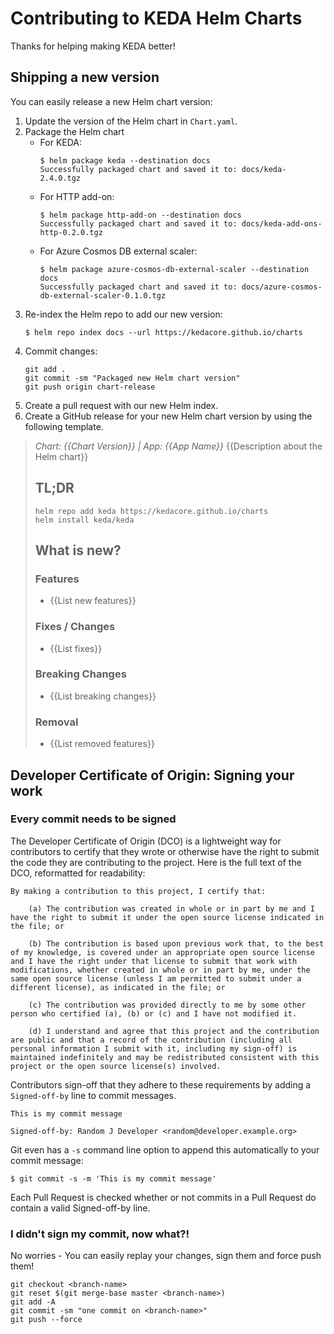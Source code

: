 # Contributing to KEDA Helm Charts

Thanks for helping making KEDA better!

## Shipping a new version

You can easily release a new Helm chart version:

1. Update the version of the Helm chart in `Chart.yaml`.
1. Package the Helm chart
    - For KEDA:
        ```shell
        $ helm package keda --destination docs
        Successfully packaged chart and saved it to: docs/keda-2.4.0.tgz
        ```
    - For HTTP add-on:
        ```shell
        $ helm package http-add-on --destination docs
        Successfully packaged chart and saved it to: docs/keda-add-ons-http-0.2.0.tgz
        ```
    - For Azure Cosmos DB external scaler:
        ```shell
        $ helm package azure-cosmos-db-external-scaler --destination docs
        Successfully packaged chart and saved it to: docs/azure-cosmos-db-external-scaler-0.1.0.tgz
        ```
1. Re-index the Helm repo to add our new version:
    ```shell
    $ helm repo index docs --url https://kedacore.github.io/charts
    ```
1. Commit changes:
    ```shell
    git add .
    git commit -sm "Packaged new Helm chart version"
    git push origin chart-release
    ```
1. Create a pull request with our new Helm index.
1. Create a GitHub release for your new Helm chart version by using the following template.

> *Chart: {{Chart Version}} | App: {{App Name}}*
> {{Description about the Helm chart}}
>
> ## TL;DR
>
> ```shell
> helm repo add keda https://kedacore.github.io/charts
> helm install keda/keda
> ```
>
> ## What is new?
>
> ### Features
>
> - {{List new features}}
>
> ### Fixes / Changes
>
> - {{List fixes}}
>
> ### Breaking Changes
>
> - {{List breaking changes}}
>
> ### Removal
>
> - {{List removed features}}

## Developer Certificate of Origin: Signing your work

### Every commit needs to be signed

The Developer Certificate of Origin (DCO) is a lightweight way for contributors to certify that they wrote or otherwise have the right to submit the code they are contributing to the project. Here is the full text of the DCO, reformatted for readability:

```text
By making a contribution to this project, I certify that:

    (a) The contribution was created in whole or in part by me and I have the right to submit it under the open source license indicated in the file; or

    (b) The contribution is based upon previous work that, to the best of my knowledge, is covered under an appropriate open source license and I have the right under that license to submit that work with modifications, whether created in whole or in part by me, under the same open source license (unless I am permitted to submit under a different license), as indicated in the file; or

    (c) The contribution was provided directly to me by some other person who certified (a), (b) or (c) and I have not modified it.

    (d) I understand and agree that this project and the contribution are public and that a record of the contribution (including all personal information I submit with it, including my sign-off) is maintained indefinitely and may be redistributed consistent with this project or the open source license(s) involved.
```

Contributors sign-off that they adhere to these requirements by adding a `Signed-off-by` line to commit messages.

```text
This is my commit message

Signed-off-by: Random J Developer <random@developer.example.org>
```

Git even has a `-s` command line option to append this automatically to your commit message:

```shell
$ git commit -s -m 'This is my commit message'
```

Each Pull Request is checked  whether or not commits in a Pull Request do contain a valid Signed-off-by line.

### I didn't sign my commit, now what?!

No worries - You can easily replay your changes, sign them and force push them!

```shell
git checkout <branch-name>
git reset $(git merge-base master <branch-name>)
git add -A
git commit -sm "one commit on <branch-name>"
git push --force
```
